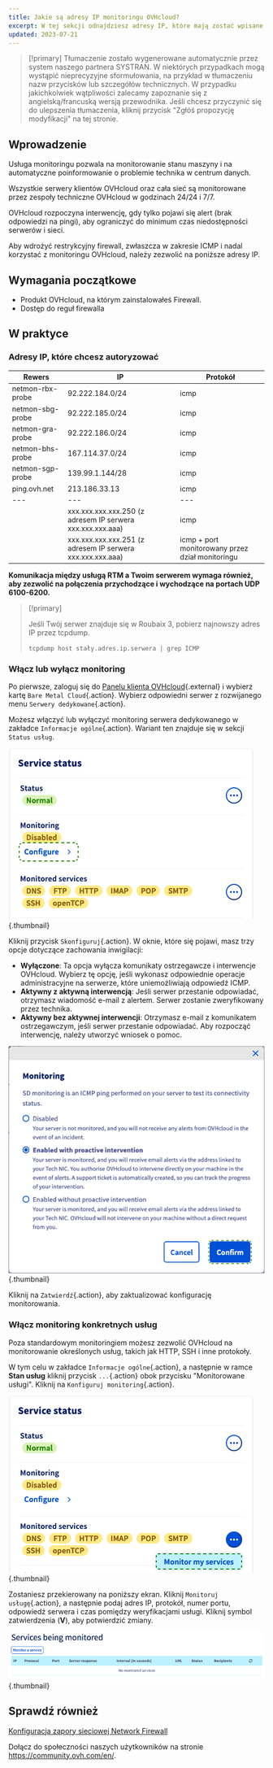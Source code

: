 ```yaml
---
title: Jakie są adresy IP monitoringu OVHcloud?
excerpt: W tej sekcji odnajdziesz adresy IP, które mają zostać wpisane podczas uruchamiania firewalla. Dzięki temu monitoring OVHcloud będzie nadal działać na Twoim serwerze.
updated: 2023-07-21
---
```


> [!primary]
> Tłumaczenie zostało wygenerowane automatycznie przez system naszego partnera SYSTRAN. W niektórych przypadkach mogą wystąpić nieprecyzyjne sformułowania, na przykład w tłumaczeniu nazw przycisków lub szczegółów technicznych. W przypadku jakichkolwiek wątpliwości zalecamy zapoznanie się z angielską/francuską wersją przewodnika. Jeśli chcesz przyczynić się do ulepszenia tłumaczenia, kliknij przycisk "Zgłóś propozycję modyfikacji" na tej stronie.
>


## Wprowadzenie

Usługa monitoringu pozwala na monitorowanie stanu maszyny i na automatyczne poinformowanie o problemie technika w centrum danych.

Wszystkie serwery klientów OVHcloud oraz cała sieć są monitorowane przez zespoły techniczne OVHcloud w godzinach 24/24 i 7/7.

OVHcloud rozpoczyna interwencję, gdy tylko pojawi się alert (brak odpowiedzi na pingi), aby ograniczyć do minimum czas niedostępności serwerów i sieci.

Aby wdrożyć restrykcyjny firewall, zwłaszcza w zakresie ICMP i nadal korzystać z monitoringu OVHcloud, należy zezwolić na poniższe adresy IP.

## Wymagania początkowe

- Produkt OVHcloud, na którym zainstalowałeś Firewall.
- Dostęp do reguł firewalla

## W praktyce

### Adresy IP, które chcesz autoryzować

|Rewers|IP|Protokół|
|---|---|---|
|netmon-rbx-probe|92.222.184.0/24|icmp|
|netmon-sbg-probe|92.222.185.0/24|icmp|
|netmon-gra-probe|92.222.186.0/24|icmp|
|netmon-bhs-probe|167.114.37.0/24|icmp|
|netmon-sgp-probe|139.99.1.144/28|icmp|
|ping.ovh.net|213.186.33.13|icmp|
|---|---|---|
||xxx.xxx.xxx.xxx.250 (z adresem IP serwera xxx.xxx.xxx.aaa)|icmp|
||xxx.xxx.xxx.xxx.251 (z adresem IP serwera xxx.xxx.xxx.aaa)|icmp + port monitorowany przez dział monitoringu|

**Komunikacja między usługą RTM a Twoim serwerem wymaga również, aby zezwolić na połączenia przychodzące i wychodzące na portach UDP 6100-6200.**

> [!primary]
>
> Jeśli Twój serwer znajduje się w Roubaix 3, pobierz najnowszy adres IP przez tcpdump.
>
> ```
> tcpdump host stały.adres.ip.serwera | grep ICMP
> ```
>

### Włącz lub wyłącz monitoring

Po pierwsze, zaloguj się do [Panelu klienta OVHcloud](https://www.ovh.com/auth/?action=gotomanager&from=https://www.ovh.pl/&ovhSubsidiary=pl){.external} i wybierz kartę `Bare Metal Cloud`{.action}. Wybierz odpowiedni serwer z rozwijanego menu `Serwery dedykowane`{.action}.

Możesz włączyć lub wyłączyć monitoring serwera dedykowanego w zakładce `Informacje ogólne`{.action}. Wariant ten znajduje się w sekcji `Status usług`.

![Monitoring](images/monitoring-server.png){.thumbnail}

Kliknij przycisk `Skonfiguruj`{.action}. W oknie, które się pojawi, masz trzy opcje dotyczące zachowania inwigilacji:

- **Wyłączone**: Ta opcja wyłącza komunikaty ostrzegawcze i interwencje OVHcloud. Wybierz tę opcję, jeśli wykonasz odpowiednie operacje administracyjne na serwerze, które uniemożliwiają odpowiedź ICMP.
- **Aktywny z aktywną interwencją**: Jeśli serwer przestanie odpowiadać, otrzymasz wiadomość e-mail z alertem. Serwer zostanie zweryfikowany przez technika.
- **Aktywny bez aktywnej interwencji**: Otrzymasz e-mail z komunikatem ostrzegawczym, jeśli serwer przestanie odpowiadać. Aby rozpocząć interwencję, należy utworzyć wniosek o pomoc.

![Monitoring](images/monitoring-server2.png){.thumbnail}

Kliknij na `Zatwierdź`{.action}, aby zaktualizować konfigurację monitorowania.

### Włącz monitoring konkretnych usług

Poza standardowym monitoringiem możesz zezwolić OVHcloud na monitorowanie określonych usług, takich jak HTTP, SSH i inne protokoły.

W tym celu w zakładce `Informacje ogólne`{.action}, a następnie w ramce **Stan usług** kliknij przycisk `...`{.action} obok przycisku "Monitorowane usługi". Kliknij na `Konfiguruj monitoring`{.action}.

![monitoring](images/monitoring02.png){.thumbnail}

Zostaniesz przekierowany na poniższy ekran. Kliknij `Monitoruj usługę`{.action}, a następnie podaj adres IP, protokół, numer portu, odpowiedź serwera i czas pomiędzy weryfikacjami usługi. Kliknij symbol zatwierdzenia (**V**), aby potwierdzić zmiany.

![monitoring](images/monitoring3.png){.thumbnail}

## Sprawdź również

[Konfiguracja zapory sieciowej Network Firewall](/pages/cloud/dedicated/firewall_network)

Dołącz do społeczności naszych użytkowników na stronie <https://community.ovh.com/en/>.
